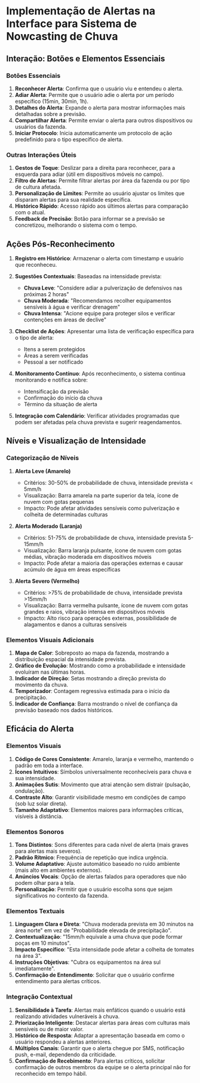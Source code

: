 # Implementação de Alertas na Interface para Sistema de Nowcasting de Chuva

## Interação: Botões e Elementos Essenciais

### Botões Essenciais
1. **Reconhecer Alerta**: Confirma que o usuário viu e entendeu o alerta.
2. **Adiar Alerta**: Permite que o usuário adie o alerta por um período específico (15min, 30min, 1h).
3. **Detalhes do Alerta**: Expande o alerta para mostrar informações mais detalhadas sobre a previsão.
4. **Compartilhar Alerta**: Permite enviar o alerta para outros dispositivos ou usuários da fazenda.
5. **Iniciar Protocolo**: Inicia automaticamente um protocolo de ação predefinido para o tipo específico de alerta.

### Outras Interações Úteis
1. **Gestos de Toque**: Deslizar para a direita para reconhecer, para a esquerda para adiar (útil em dispositivos móveis no campo).
2. **Filtro de Alertas**: Permite filtrar alertas por área da fazenda ou por tipo de cultura afetada.
3. **Personalização de Limites**: Permite ao usuário ajustar os limites que disparam alertas para sua realidade específica.
4. **Histórico Rápido**: Acesso rápido aos últimos alertas para comparação com o atual.
5. **Feedback de Precisão**: Botão para informar se a previsão se concretizou, melhorando o sistema com o tempo.

## Ações Pós-Reconhecimento

1. **Registro em Histórico**: Armazenar o alerta com timestamp e usuário que reconheceu.
2. **Sugestões Contextuais**: Baseadas na intensidade prevista:
   - **Chuva Leve**: "Considere adiar a pulverização de defensivos nas próximas 2 horas"
   - **Chuva Moderada**: "Recomendamos recolher equipamentos sensíveis à água e verificar drenagem"
   - **Chuva Intensa**: "Acione equipe para proteger silos e verificar contenções em áreas de declive"

3. **Checklist de Ações**: Apresentar uma lista de verificação específica para o tipo de alerta:
   - Itens a serem protegidos
   - Áreas a serem verificadas
   - Pessoal a ser notificado

4. **Monitoramento Contínuo**: Após reconhecimento, o sistema continua monitorando e notifica sobre:
   - Intensificação da previsão
   - Confirmação do início da chuva
   - Término da situação de alerta

5. **Integração com Calendário**: Verificar atividades programadas que podem ser afetadas pela chuva prevista e sugerir reagendamentos.

## Níveis e Visualização de Intensidade

### Categorização de Níveis

1. **Alerta Leve (Amarelo)**
   - Critérios: 30-50% de probabilidade de chuva, intensidade prevista < 5mm/h
   - Visualização: Barra amarela na parte superior da tela, ícone de nuvem com gotas pequenas
   - Impacto: Pode afetar atividades sensíveis como pulverização e colheita de determinadas culturas

2. **Alerta Moderado (Laranja)**
   - Critérios: 51-75% de probabilidade de chuva, intensidade prevista 5-15mm/h
   - Visualização: Barra laranja pulsante, ícone de nuvem com gotas médias, vibração moderada em dispositivos móveis
   - Impacto: Pode afetar a maioria das operações externas e causar acúmulo de água em áreas específicas

3. **Alerta Severo (Vermelho)**
   - Critérios: >75% de probabilidade de chuva, intensidade prevista >15mm/h
   - Visualização: Barra vermelha pulsante, ícone de nuvem com gotas grandes e raios, vibração intensa em dispositivos móveis
   - Impacto: Alto risco para operações externas, possibilidade de alagamentos e danos a culturas sensíveis

### Elementos Visuais Adicionais

1. **Mapa de Calor**: Sobreposto ao mapa da fazenda, mostrando a distribuição espacial da intensidade prevista.
2. **Gráfico de Evolução**: Mostrando como a probabilidade e intensidade evoluíram nas últimas horas.
3. **Indicador de Direção**: Setas mostrando a direção prevista do movimento da chuva.
4. **Temporizador**: Contagem regressiva estimada para o início da precipitação.
5. **Indicador de Confiança**: Barra mostrando o nível de confiança da previsão baseado nos dados históricos.

## Eficácia do Alerta

### Elementos Visuais
1. **Código de Cores Consistente**: Amarelo, laranja e vermelho, mantendo o padrão em toda a interface.
2. **Ícones Intuitivos**: Símbolos universalmente reconhecíveis para chuva e sua intensidade.
3. **Animações Sutis**: Movimento que atrai atenção sem distrair (pulsação, ondulação).
4. **Contraste Alto**: Garantir visibilidade mesmo em condições de campo (sob luz solar direta).
5. **Tamanho Adaptativo**: Elementos maiores para informações críticas, visíveis à distância.

### Elementos Sonoros
1. **Tons Distintos**: Sons diferentes para cada nível de alerta (mais graves para alertas mais severos).
2. **Padrão Rítmico**: Frequência de repetição que indica urgência.
3. **Volume Adaptativo**: Ajuste automático baseado no ruído ambiente (mais alto em ambientes externos).
4. **Anúncios Vocais**: Opção de alertas falados para operadores que não podem olhar para a tela.
5. **Personalização**: Permitir que o usuário escolha sons que sejam significativos no contexto da fazenda.

### Elementos Textuais
1. **Linguagem Clara e Direta**: "Chuva moderada prevista em 30 minutos na área norte" em vez de "Probabilidade elevada de precipitação".
2. **Contextualização**: "15mm/h equivale a uma chuva que pode formar poças em 10 minutos".
3. **Impacto Específico**: "Esta intensidade pode afetar a colheita de tomates na área 3".
4. **Instruções Objetivas**: "Cubra os equipamentos na área sul imediatamente".
5. **Confirmação de Entendimento**: Solicitar que o usuário confirme entendimento para alertas críticos.

### Integração Contextual
1. **Sensibilidade à Tarefa**: Alertas mais enfáticos quando o usuário está realizando atividades vulneráveis à chuva.
2. **Priorização Inteligente**: Destacar alertas para áreas com culturas mais sensíveis ou de maior valor.
3. **Histórico de Resposta**: Adaptar a apresentação baseada em como o usuário respondeu a alertas anteriores.
4. **Múltiplos Canais**: Garantir que o alerta chegue por SMS, notificação push, e-mail, dependendo da criticidade.
5. **Confirmação de Recebimento**: Para alertas críticos, solicitar confirmação de outros membros da equipe se o alerta principal não for reconhecido em tempo hábil.
